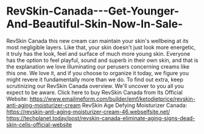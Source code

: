 # RevSkin-Canada---Get-Younger-And-Beautiful-Skin-Now-In-Sale-
RevSkin Canada this new cream can maintain your skin's wellbeing at its most negligible layers. Like that, your skin doesn't just look more energetic, it truly has the look, feel and surface of much more young skin. Everyone has the option to feel playful, sound and superb in their own skin, and that is the explanation we love illuminating our perusers concerning creams like this one. We love it, and if you choose to organize it today, we figure you might revere it fundamentally more than we do. To find out extra, keep scrutinizing our RevSkin Canada overview. We'll uncover to you all you expect to be aware. Click here to buy RevSkin Canada from Its Official Website: https://www.emailmeform.com/builder/emf/ketodietprice/revskin-anti-aging-moisturizer-cream  RevSkin Age Defying Moisturizer Canada: https://revskin-anti-aging-moisturizer-cream-46.webselfsite.net/  https://techplanet.today/post/revskin-canada-eliminate-aging-signs-dead-skin-cells-official-website
